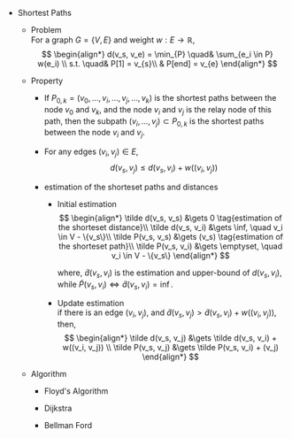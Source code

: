 * Shortest Paths
  - Problem  
    For a graph $G = \{V, E\}$ and weight $w : E \to \mathbb R$, 
    $$
    \begin{align*}
    d(v_s, v_e) = \min_{P} \quad& \sum_{e_i \in P} w(e_i) \\
    s.t. \quad& P[1] = v_{s}\\
      & P[end] = v_{e}
    \end{align*}
    $$

  - Property
    - If $P_{0,k} = (v_0, ..., v_i, ..., v_j, ..., v_k)$ is the shortest paths between the node $v_0$ and $v_k$, and the node $v_i$ and $v_j$ is the relay node of this path, then the subpath $(v_i, ..., v_j) \subset P_{0,k}$ is the shortest paths between the node $v_i$ and $v_j$. 

    - For any edges $(v_i, v_j) \in E$,
      $$d(v_s, v_j) \le d(v_s, v_i) + w((v_i, v_j))$$

    - estimation of the shorteset paths and distances

      - Initial estimation  
        $$
        \begin{align*}
        \tilde d(v_s, v_s) &\gets 0  \tag{estimation of the shorteset distance}\\
        \tilde d(v_s, v_i) &\gets \inf, \quad v_i \in V - \{v_s\}\\
        \tilde P(v_s, v_s) &\gets (v_s)  \tag{estimation of the shorteset path}\\
        \tilde P(v_s, v_i) &\gets \emptyset, \quad v_i \in V - \{v_s\}
        \end{align*}
        $$ 

        where, $\tilde d(v_s, v_i)$ is the estimation and upper-bound of $d(v_s, v_i)$, while $\tilde P(v_s, v_i) \Leftrightarrow \tilde d(v_s, v_i) = \inf$.

      - Update estimation  
        if there is an edge $(v_i, v_j)$, and $\tilde d(v_s, v_j) > \tilde d(v_s, v_i) + w((v_i, v_j))$, then,
        $$
        \begin{align*}
        \tilde d(v_s, v_j) &\gets \tilde d(v_s, v_i) + w((v_i, v_j))  \\
        \tilde P(v_s, v_j) &\gets \tilde P(v_s, v_i) + (v_j)
        \end{align*}
        $$ 

  - Algorithm
    * Floyd's Algorithm

    * Dijkstra

    * Bellman Ford
